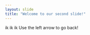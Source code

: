 ```yaml
---
layout: slide
title: "Welcome to our second slide!"
---
```

ik ik ik
Use the left arrow to go back!
